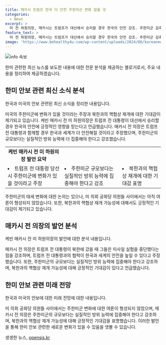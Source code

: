 ```yaml
---
title: 매카시 트럼프 한국 더 안전 주한미군 변화 없을 것
categories:
  - News
excerpt: >
  미 전 하원의장, 매카시는 트럼프가 대선에서 승리할 경우 한국의 안전 강조. 주한미군 감축 주장에 아니다라 답하며 트럼프와 함께시면 한국과 세계가 안전해진다 주장. 군대 숫자보다 실질적 방위 능력에 집중해야 한다고 강조. 미국과 북한의 핵협상 재개 가능성에 기대를 표명하며 중동에서 얻은 경험을 언급함.
feature_text: >
  미 전 하원의장, 매카시는 트럼프가 대선에서 승리할 경우 한국의 안전 강조. 주한미군 감축 주장에 아니다라 답하며 트럼프와 함께시면 한국과 세계가 안전해진다 주장. 군대 숫자보다 실질적 방위 능력에 집중해야 한다고 강조. 미국과 북한의 핵협상 재개 가능성에 기대를 표명하며 중동에서 얻은 경험을 언급함.
image: 'https://www.behealthy4u.com/wp-content/uploads/2024/06/koreanews.jpg'
---
```


<p><img src="https://www.behealthy4u.com/wp-content/uploads/2024/06/koreanews.jpg" alt="info 속보" /></p>

<p>한미 관련한 최신 뉴스를 보도한 내용에 대한 전문 분석을 제공하는 블로거로서, 주요 내용을 정리하여 제공하겠습니다.</p>

<h2 data-ke-size="size26">한미 안보 관련 최신 소식 분석</h2>

<p>한국과 미국의 안보 관련된 최신 소식을 정리한 내용입니다.</p>

<p data-ke-size="size16">미국의 주한미군에 변화가 있을 것이라는 주장과 북한과의 핵협상 재개에 대한 기대감이 제기되고 있습니다. 케빈 매카시 전 미 하원의장은 트럼프 전 대통령이 대선에서 승리할 경우 한국의 안전에 긍정적인 영향을 믿는다고 언급했습니다. 매카시 전 의장은 트럼프 전 대통령과 함께할 경우 한국과 세계가 더 안전해질 것이라고 주장했으며, 주한미군의 규모보다는 실질적인 방위 능력에 더 집중해야 한다고 강조했습니다.</p>

<table>
  <tr>
    <td style="text-align: center; height: 17px;"><b>케빈 매카시 전 미 하원의장 발언 요약</b></td>
  </tr>
  <tr>
    <td><li>트럼프 전 대통령 당선시 주한미군에 변화가 있을 것이라고 주장</li></td>
    <td><li>주한미군 규모보다는 실질적인 방위 능력에 집중해야 한다고 강조</li></td>
    <td><li>북한과의 핵협상 재개에 대한 기대감 표명</li></td>
  </tr>
</table>

<p data-ke-size="size16">주한미군의 태세 변화에 대한 논의는 있으나, 미 의회 공화당 의원들 사이에서는 아직 여론이 형성되지 않았습니다. 또한, 북한과의 핵협상 재개 가능성에 대해서도 긍정적인 기대감이 제기되고 있습니다.</p>

<h2 data-ke-size="size26">매카시 전 의장의 발언 분석</h2>

<p>케빈 매카시 전 미 하원의장의 발언에 대한 분석 내용입니다.</p>

<p data-ke-size="size16">매카시 전 의장은 트럼프 전 대통령이 북한에 갔을 때 그들은 미사일 실험을 중단했다는 점을 강조하며, 트럼프 전 대통령과의 협력이 한국과 세계의 안전을 높일 수 있다고 주장했습니다. 또한, 주한미군의 규모보다는 실질적인 방위 능력에 집중해야 한다고 강조하며, 북한과의 핵협상 재개 가능성에 대해 긍정적인 기대감이 있다고 언급했습니다.</p>

<h2 data-ke-size="size26">한미 안보 관련 미래 전망</h2>

<p>한국과 미국의 안보에 대한 미래 전망에 대한 내용입니다.</p>

<p data-ke-size="size16">미 의회 공화당 의원들 사이에서는 주한미군 변화에 대한 여론이 형성되지 않았으며, 매카시 전 의장은 주한미군의 규모보다는 실질적인 방위 능력에 집중해야 한다고 강조하며, 북한과의 핵협상 재개 가능성에 대해 긍정적인 기대감을 표명했습니다. 이러한 발언을 통해 한미 안보 관련한 새로운 변화가 있을 수 있음을 엿볼 수 있습니다.</p>
생생한 뉴스, <a href="https://opensis.kr" rel="dofollow">opensis.kr</a>


